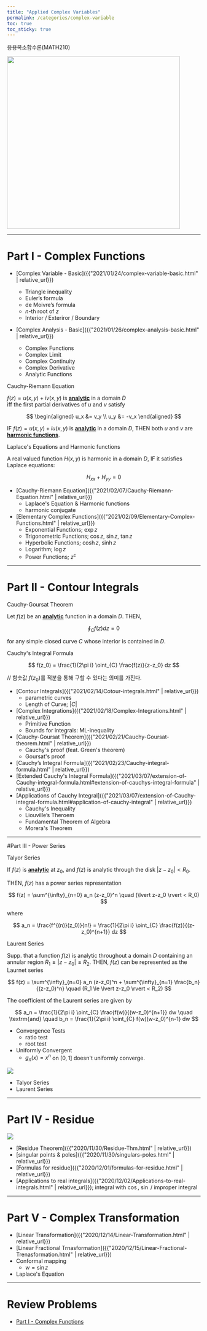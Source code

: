 ```yaml
---
title: "Applied Complex Variables"
permalink: /categories/complex-variable
toc: true
toc_sticky: true
---
```


응용복소함수론(MATH210)

<div class="img-wrapper">
<img src="{{ "/images/complex-variable/complex-variable-meme.jpg" | relative_url}}" height="450px">
</div>

<hr/>

# Part I - Complex Functions

- [Complex Variable - Basic]({{"2021/01/24/complex-variable-basic.html" | relative_url}})
  - Triangle inequality
  - Euler’s formula
  - de Moivre’s formula
  - $n$-th root of $z$
  - Interior / Exteriror / Boundary

- [Complex Analysis - Basic]({{"2021/01/26/complex-analysis-basic.html" | relative_url}})
  - Complex Functions
  - Complex Limit
  - Complex Continuity
  - Complex Derivative
  - Analytic Functions

<div class="statement" markdown="1">

<span class="statement-title">Cauchy-Riemann Equation</span>

$f(z) = u(x, y) + i v(x, y)$ is **<u>analytic</u>** in a domain $D$<br>
iff the first partial derivatives of $u$ and $v$ satisfy

$$
\begin{aligned}
  u_x &= v_y \\
  u_y &= -v_x
\end{aligned}
$$

</div>

<div class="statement" markdown="1">

IF $f(z) = u(x, y) + i u(x, y)$ is **<u>analytic</u>** in a domain $D$, THEN both $u$ and $v$ are **<u>harmonic functions</u>**.

<span class="statement-title">Laplace's Equations and Harmonic functions</span>

A real valued function $H(x, y)$ is harmonic in a domain $D$, IF it satisfies Laplace equations:

$$
H_{xx} + H_{yy} = 0
$$

</div>

- [Cauchy-Riemann Equation]({{"2021/02/07/Cauchy-Riemann-Equation.html" | relative_url}})
  - Laplace's Equation & Harmonic functions
  - harmonic conjugate
- [Elementary Complex Functions]({{"2021/02/09/Elementary-Complex-Functions.html" | relative_url}})
  - Exponential Functions; $\exp z$
  - Trigonometric Functions; $\cos z$, $\sin z$, $\tan z$
  - Hyperbolic Functions; $\cosh z$, $\sinh z$
  - Logarithm; $\log z$
  - Power Functions; $z^c$

<hr/>

# Part II - Contour Integrals

<div class="statement" markdown="1">

<span class="statement-title">Cauchy-Goursat Theorem</span>

Let $f(z)$ be an **<u>analytic</u>** function in a domain $D$. THEN,

$$
  \oint_{C} f(z) dz = 0
$$

for any simple closed curve $C$ whose interior is contained in $D$.

</div>

<div class="statement">

<span class="statement-title">Cauchy's Integral Formula</span>

$$
  f(z_0) = \frac{1}{2\pi i} \oint_{C} \frac{f(z)}{z-z_0} dz
$$

// 함숫값 $f(z_0)$를 적분을 통해 구할 수 있다는 의미를 가진다.

</div>

- [Contour Integrals]({{"2021/02/14/Cotour-integrals.html" | relative_url}})
  - parametric curves
  - Length of Curve; $\lvert C \rvert$
- [Complex Integrations]({{"2021/02/18/Complex-Integrations.html" | relative_url}})
  - Primitive Function
  - Bounds for integrals: ML-inequality
- [Cauchy-Goursat Theorem]({{"2021/02/21/Cauchy-Goursat-theorem.html" | relative_url}})
  - Cauchy's proof (feat. Green's theorem)
  - Goursat's proof
- [Cauchy’s Integral Formula]({{"2021/02/23/Cauchy-integral-formula.html" | relative_url}})
- [Extended Cauchy's Integral Formula]({{"2021/03/07/extension-of-Cauchy-integral-formula.html#extension-of-cauchys-integral-formula" | relative_url}})
- [Applications of Cauchy Integral]({{"2021/03/07/extension-of-Cauchy-integral-formula.html#application-of-cauchy-integral" | relative_url}})
  - Cauchy's Inequality
  - Liouville’s Theroem
  - Fundamental Theorem of Algebra
  - Morera's Theorem

<hr/>

#Part III - Power Series

<div class="statement" markdown="1">

<span class="statement-title">Talyor Series</span>

If $f(z)$ is **<u>analytic</u>** at $z_0$, and $f(z)$ is analytic through the disk $\lvert z-z_0 \rvert < R_0$.

THEN, $f(z)$ has a power series representation

$$
f(z) = \sum^{\infty}_{n=0} a_n (z-z_0)^n \quad (\lvert z-z_0 \rvert < R_0)
$$

where

$$
a_n = \frac{f^{(n)}(z_0)}{n!} = \frac{1}{2\pi i} \oint_{C} \frac{f(z)}{(z-z_0)^{n+1}} dz
$$

</div>

<div class="statement" markdown="1">

<span class="statement-title">Laurent Series</span>

Supp. that a function $f(z)$ is analytic throughout a domain $D$ containing an annular region $R_1 \le \lvert z-z_0 \rvert \le R_2$. THEN, $f(z)$ can be represented as the Laurnet series


$$
f(z) = \sum^{\infty}_{n=0} a_n (z-z_0)^n + \sum^{\infty}_{n=1} \frac{b_n}{(z-z_0)^n} \quad (R_1 \le \lvert z-z_0 \rvert < R_2)
$$

The coefficient of the Laurent series are given by

$$
a_n = \frac{1}{2\pi i} \oint_{C} \frac{f(w)}{(w-z_0)^{n+1}} dw \quad \textrm{and} \quad b_n = \frac{1}{2\pi i} \oint_{C} f(w)(w-z_0)^{n-1} dw
$$

</div>

- Convergence Tests
  - ratio test
  - root test
- Uniformly Convergent
  - $g_n(x) = x^n$ on $[0, 1]$ doesn't uniformly converge.

<div class="img-wrapper">
  <img src="https://solitaryroad.com/c453/ole5.gif">
</div>

- Talyor Series
- Laurent Series

<hr/>

# Part IV - Residue

<div class="img-wrapper">
  <img src="https://mathworld.wolfram.com/images/eps-gif/Contour_750.gif">
</div>

- [Residue Theorem]({{"2020/11/30/Residue-Thm.html" | relative_url}})
- [singular points & poles]({{"2020/11/30/singulars-poles.html" | relative_url}})
- [Formulas for residue]({{"2020/12/01/formulas-for-residue.html" | relative_url}})
- [Applications to real integrals]({{"2020/12/02/Applications-to-real-integrals.html" | relative_url}}); integral with $\cos$, $\sin$ / improper integral

<hr/>

# Part V - Complex Transformation

- [Linear Transformation]({{"2020/12/14/Linear-Transformation.html" | relative_url}})
- [Linear Fractional Trnasformation]({{"2020/12/15/Linear-Fractional-Trenasformation.html" | relative_url}})
- Conformal mapping
  - $w = \sin z$
- Laplace's Equation

<hr/>

# Review Problems

- [Part I - Complex Functions](https://github.com/BlueHorn07/mathematics/blob/master/_posts/complex_variable/part1-basic-complex-theory/Review-Problems-Part-I.pdf)